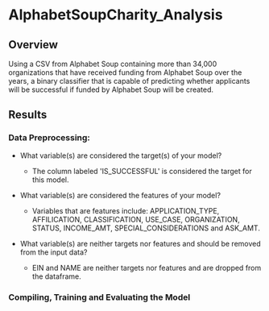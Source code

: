 # AlphabetSoupCharity_Analysis

## Overview
Using a CSV from Alphabet Soup containing more than 34,000 organizations that have received funding from Alphabet Soup over the years, a binary classifier that is capable of predicting whether applicants will be successful if funded by Alphabet Soup will be created. 

## Results
### Data Preprocessing:

  * What variable(s) are considered the target(s) of your model?
    * The column labeled 'IS_SUCCESSFUL' is considered the target for this model.

  * What variable(s) are considered the features of your model?
    * Variables that are features include: APPLICATION_TYPE, AFFILICATION, CLASSIFICATION, USE_CASE, ORGANIZATION, STATUS, INCOME_AMT, SPECIAL_CONSIDERATIONS and ASK_AMT. 

  * What variable(s) are neither targets nor features and should be removed from the input data?
    * EIN and NAME are neither targets nor features and are dropped from the dataframe. 

### Compiling, Training and Evaluating the Model
